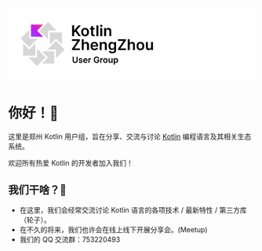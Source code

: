 ![banner](zhengzhou-kug-banner.png)
# 你好！👋

这里是郑州 Kotlin 用户组，旨在分享、交流与讨论 [Kotlin](https://kotlinlang.org/) 编程语言及其相关生态系统。

欢迎所有热爱 Kotlin 的开发者加入我们！

## 我们干啥？🤔️

- 在这里，我们会经常交流讨论 Kotlin 语言的各项技术 / 最新特性 / 第三方库（轮子）。
- 在不久的将来，我们也许会在线上线下开展分享会。(Meetup)
- 我们的 QQ 交流群：753220493
